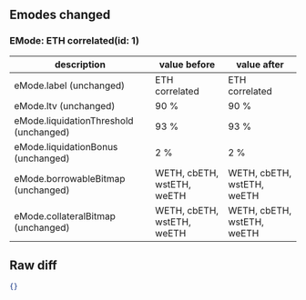 ## Emodes changed

### EMode: ETH correlated(id: 1)

| description | value before | value after |
| --- | --- | --- |
| eMode.label (unchanged) | ETH correlated | ETH correlated |
| eMode.ltv (unchanged) | 90 % | 90 % |
| eMode.liquidationThreshold (unchanged) | 93 % | 93 % |
| eMode.liquidationBonus (unchanged) | 2 % | 2 % |
| eMode.borrowableBitmap (unchanged) | WETH, cbETH, wstETH, weETH | WETH, cbETH, wstETH, weETH |
| eMode.collateralBitmap (unchanged) | WETH, cbETH, wstETH, weETH | WETH, cbETH, wstETH, weETH |


## Raw diff

```json
{}
```